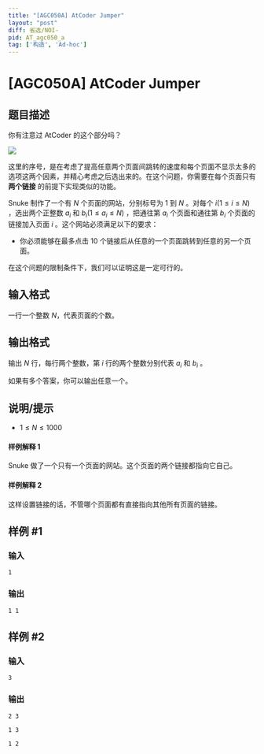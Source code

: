 ```yaml
---
title: "[AGC050A] AtCoder Jumper"
layout: "post"
diff: 省选/NOI-
pid: AT_agc050_a
tag: ['构造', 'Ad-hoc']
---
```


# [AGC050A] AtCoder Jumper

## 题目描述

你有注意过 AtCoder 的这个部分吗？

![](https://img.atcoder.jp/agc050/2a140890f3297cce737744ff4d2f296d.png)

这里的序号，是在考虑了提高任意两个页面间跳转的速度和每个页面不显示太多的选项这两个因素，并精心考虑之后选出来的。在这个问题，你需要在每个页面只有 **两个链接** 的前提下实现类似的功能。

Snuke 制作了一个有 $N$ 个页面的网站，分别标号为 $1$ 到 $N$ 。对每个 $i(1\le i \le N)$ ，选出两个正整数 $a_i$ 和 $b_i(1\le a_i \le N)$ ，把通往第 $a_i$ 个页面和通往第 $b_i$ 个页面的链接加入页面 $i$ 。这个网站必须满足以下的要求：

- 你必须能够在最多点击 $10$ 个链接后从任意的一个页面跳转到任意的另一个页面。

在这个问题的限制条件下，我们可以证明这是一定可行的。

## 输入格式

一行一个整数 $N$，代表页面的个数。

## 输出格式

输出 $N$ 行，每行两个整数，第 $i$ 行的两个整数分别代表 $a_i$ 和 $b_i$ 。

如果有多个答案，你可以输出任意一个。

## 说明/提示

- $1 \le N \le 1000$

#### 样例解释 1

Snuke 做了一个只有一个页面的网站。这个页面的两个链接都指向它自己。

#### 样例解释 2

这样设置链接的话，不管哪个页面都有直接指向其他所有页面的链接。

## 样例 #1

### 输入

```
1
```

### 输出

```
1 1
```

## 样例 #2

### 输入

```
3
```

### 输出

```
2 3
1 3
1 2
```

